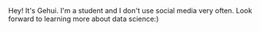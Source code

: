 <!DOCTYPE html>
<html>
<p1> Hey! It's Gehui. I'm a student and I don't use social media very often. Look forward to learning more about data science:) </p>
</html>

